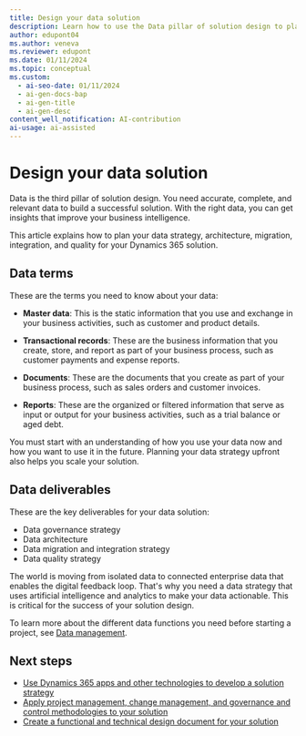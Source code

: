 ```yaml
---
title: Design your data solution
description: Learn how to use the Data pillar of solution design to plan your data strategy, architecture, integration, and quality for your Dynamics 365 solution.
author: edupont04
ms.author: veneva
ms.reviewer: edupont
ms.date: 01/11/2024
ms.topic: conceptual
ms.custom:
  - ai-seo-date: 01/11/2024
  - ai-gen-docs-bap
  - ai-gen-title
  - ai-gen-desc
content_well_notification: AI-contribution
ai-usage: ai-assisted
---
```


# Design your data solution

Data is the third pillar of solution design. You need accurate, complete, and relevant data to build a successful solution. With the right data, you can get insights that improve your business intelligence.

This article explains how to plan your data strategy, architecture, migration, integration, and quality for your Dynamics 365 solution.

## Data terms

These are the terms you need to know about your data:

- **Master data**: This is the static information that you use and exchange in your business activities, such as customer and product details.

- **Transactional records**: These are the business information that you create, store, and report as part of your business process, such as customer payments and expense reports.

- **Documents**: These are the documents that you create as part of your business process, such as sales orders and customer invoices.

- **Reports**: These are the organized or filtered information that serve as input or output for your business activities, such as a trial balance or aged debt.

You must start with an understanding of how you use your data now and how you want to use it in the future. Planning your data strategy upfront also helps you scale your solution.

## Data deliverables

These are the key deliverables for your data solution:

- Data governance strategy  
- Data architecture  
- Data migration and integration strategy  
- Data quality strategy  

The world is moving from isolated data to connected enterprise data that enables the digital feedback loop. That's why you need a data strategy that uses artificial intelligence and analytics to make your data actionable. This is critical for the success of your solution design.

To learn more about the different data functions you need before starting a project, see [Data management](data-management.md).

## Next steps

- [Use Dynamics 365 apps and other technologies to develop a solution strategy](solution-architecture-design-pillars-technology.md)
- [Apply project management, change management, and governance and control methodologies to your solution](solution-architecture-design-pillars-methodology.md)
- [Create a functional and technical design document for your solution](../patterns/create-functional-technical-design-document.md)
